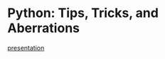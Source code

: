 # Python: Tips, Tricks, and Aberrations

[presentation](https://docs.google.com/presentation/d/1gx5rrco8Ha7thLWT8SleLtG5zBSWY8kfWAZJvc7PQWE/edit?usp=sharing)


